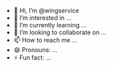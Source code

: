 - 👋 Hi, I’m @wingservice
- 👀 I’m interested in ...
- 🌱 I’m currently learning ...
- 💞️ I’m looking to collaborate on ...
- 📫 How to reach me ...
- 😄 Pronouns: ...
- ⚡ Fun fact: ...

<!---
wingservice/wingservice is a ✨ special ✨ repository because its `README.md` (this file) appears on your GitHub profile.
You can click the Preview link to take a look at your changes.
--->
